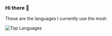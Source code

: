 ### Hi there 👋

These are the languages I currently use the most:

![Top Languages](https://github-readme-stats.vercel.app/api/top-langs/?username=AntonRatnick&hide_title=true&hide_border=true)
